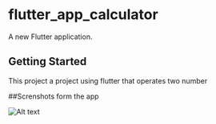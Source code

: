 # flutter_app_calculator

A new Flutter application.

## Getting Started

This project a project using flutter that operates two number

##Screnshots form the app

![Alt text](/Users/rvargas/Desktop/captura.png?raw=true "Title")
